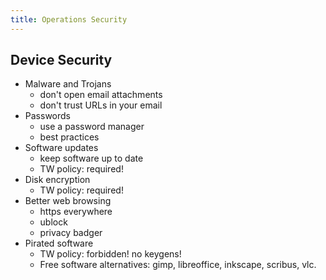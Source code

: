 ```yaml
---
title: Operations Security
---
```


## Device Security

* Malware and Trojans
  * don't open email attachments
  * don't trust URLs in your email
* Passwords
  * use a password manager
  * best practices
* Software updates
  * keep software up to date
  * TW policy: required!
* Disk encryption
  * TW policy: required!
* Better web browsing
  * https everywhere
  * ublock
  * privacy badger
* Pirated software
  * TW policy: forbidden! no keygens!
  * Free software alternatives: gimp, libreoffice, inkscape, scribus, vlc.
